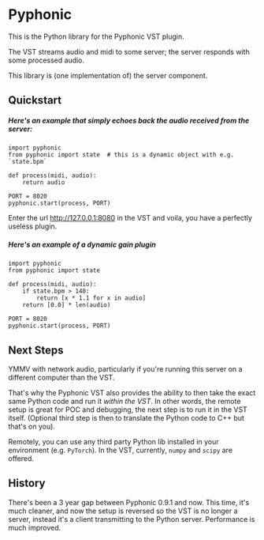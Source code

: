 # Pyphonic

This is the Python library for the Pyphonic VST plugin.

The VST streams audio and midi to some server; the server responds with some processed audio.

This library is (one implementation of) the server component.

## Quickstart

##### Here's an example that simply echoes back the audio received from the server:

```
import pyphonic
from pyphonic import state  # this is a dynamic object with e.g. `state.bpm`

def process(midi, audio):
    return audio

PORT = 8020
pyphonic.start(process, PORT)
```

Enter the url http://127.0.0.1:8080 in the VST and voila, you have a perfectly useless plugin.

##### Here's an example of a dynamic gain plugin

```
import pyphonic
from pyphonic import state

def process(midi, audio):
    if state.bpm > 140:
        return [x * 1.1 for x in audio]
    return [0.0] * len(audio)

PORT = 8020
pyphonic.start(process, PORT)
```

## Next Steps

YMMV with network audio, particularly if you're running this server on a different computer than the VST.

That's why the Pyphonic VST also provides the ability to then take the exact same Python code and run it _within the VST_. In other words, the remote setup is great for POC and debugging, the next step is to run it in the VST itself. (Optional third step is then to translate the Python code to C++ but that's on you).

Remotely, you can use any third party Python lib installed in your environment (e.g. `PyTorch`). In the VST, currently, `numpy` and `scipy` are offered.

## History

There's been a 3 year gap between Pyphonic 0.9.1 and now. This time, it's much cleaner, and now the setup is reversed so the VST is no longer a server, instead it's a client transmitting to the Python server. Performance is much improved.